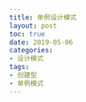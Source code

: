 ```yaml
---
title: 单例设计模式
layout: post
toc: true
date: 2019-05-06
categories: 
- 设计模式
tags: 
- 创建型
- 单例模式
---
```

